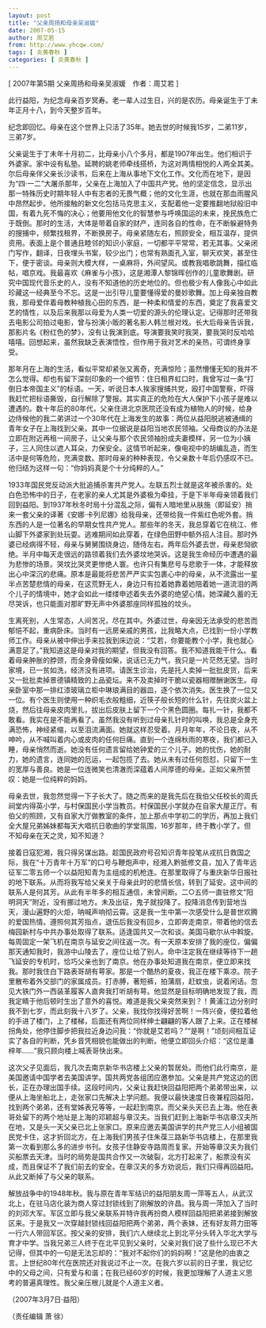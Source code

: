 ```yaml
---
layout: post
title: "父亲周扬和母亲吴淑媛"
date: 2007-05-15
author: 周艾若
from: http://www.yhcqw.com/
tags: [ 炎黄春秋 ]
categories: [ 炎黄春秋 ]
---
```



[ 2007年第5期 父亲周扬和母亲吴淑媛　作者：周艾若 ]

此行益阳，为纪念母亲百岁冥寿。老一辈人过生日，兴的是农历。母亲诞生于丁未年正月十八，到今天整岁百年。

纪念即回忆。母亲在这个世界上只活了35年。她去世的时候我15岁，二弟11岁，三弟7岁。


父亲诞生于丁未年十月初二，比母亲小八个多月，都是1907年出生。他们相识于外婆家。家中设有私塾。延聘的姚老师牵线搭桥，为这对两情相悦的人两全其美。尔后母亲伴父亲长沙读书，后来在上海从事地下文化工作。文化而在地下，是因为“四·一二”大屠杀那年，父亲在上海加入了中国共产党。他的坚定信念，显示出那一特殊历史时期年轻人中有志者的无畏气概；他的文化生涯，也就在那血雨腥风中昂然起步。他所接触的新文化包括马克思主义，支配着他一定要推翻地狱般旧中国，有着九死不悔的决心；他要用他文化的智慧参与呼唤国运的未来，挽民族危亡于既倒。那时的生活，大体是带着自家的财产，连同各自的性命，在不断躲避特务的搜捕中，频繁找租界，不断换房子。母亲紧随左右，照顾安全，相互温存，提供资用。表面上是个普通且睦邻的知识小家庭，一切都平平常常，若无其事。父亲闭门写作，翻译，日夜埋头书案，较少出门；也常有熟面孔入室，聊天欢笑，甚至住下，便于密谈。母亲则大模大样，一桌麻将，外间望风。或教我唱歌跳舞，描红临帖，唱京戏。我最喜欢《麻雀与小孩》，这是湘潭人黎锦晖创作的儿童歌舞剧。研究中国现代音乐史的人，没有不知道他的历史地位的。但也极少有人像我心中如此珍藏这一经典至今不忘。这是一出引导儿童要懂得爱的曼妙歌舞。加上母亲独自教我，那母爱伴着母教种植我心田的东西，是一种柔和情爱的东西，奠定了我喜爱文艺的情性，以及后来我那以母爱为人类一切爱的源头的伦理认定。记得那时还带我去电影公司拍过电影，曾与扮演小贩的著名影人韩兰根对戏。长大后母亲告诉我，那影片名《粉红色的梦》，没有让我演到底。导演要我笑时我哭，要我哭时反哈哈嘻嘻。回想起来，虽然我缺乏表演悟性，但作用于我对艺术的亲热，可谓终身享受。


那年月在上海的生活，看似平常却紧张又离奇，充满惊险；虽然懵懂无知的我并不怎么觉得。却也有留下深刻印象的一个细节：住日租界虹口时，我曾写过一条“打倒日本帝国主义”的标语。一天，听说日本人挨家搜捕共党，殴打中国警察，吓得我赶忙把标语撕毁，自行解除了警报。其实真正的危险在大人保护下小孩子是难以遭遇的。数十年后的80年代，父亲住进北京医院还没有成为植物人的时候，给身边侍候他的我二弟讲过一个30年代在上海发生的故事：两位从益阳脱逃被通缉的青年女子在上海找到父亲。其中一位据说是益阳当地农民领袖。父母商议的办法是立即在附近再租一间房子，让父亲与那个农民领袖扮成夫妻模样，另一位为小姨子，三人同住以遮人耳朵，力保安全。这情节听起来，像电视中的胡编乱造，而生活中是何等危险，充满变数。那时母亲的种种表现，令父亲数十年后仍感叹不已。他归结为这样一句：“你妈妈真是个十分纯粹的人。”


1933年国民党反动派大批追捕杀害共产党人。左联五烈士就是这年被杀害的。处白色恐怖中的日子，在老家的亲人尤其是外婆极为牵挂，于是下半年母亲领着我们回到益阳。到1937年秋冬时局十分混乱之际，偏有人暗地里从肤施（即延安）捎来一套父亲的译著《安娜·卡列尼娜》给我母亲，还带给我一件紫红色呢外套。捎东西的人是一位著名的早期女性共产党人。那些年的冬天，我总穿着它在桃江、修山脚下外婆家到处玩耍。逃难期间如此穿着，在绿色田野中额外招人注目。那时外婆已经病得不轻，母亲与舅舅围绕身边，随侍左右。两年后外婆去世，母亲悲恸欲绝。半月中每天走很远的路领着我们去外婆坟地哭诉。这是我生命经历中遭遇的最为悲惨的场景。哭坟比哭灵更惨绝人寰。也许只有集悲号与悲歌于一体，才能释放出心中深沉的悲痛。原本是最能将悲苦严严实实包裹心中的母亲，从不流露出一星半点苦楚悲情的母亲，在这荒野无人，身边只有拉着她靠着她陪着她一道流泪的两个儿子的情境中，她才会如此一缕缕申述着失去外婆的绝望心情。她深藏久蓄的无尽哭诉，也只能面对那旷野无声中外婆那座同样孤独的坟头。


生离死别，人生常态，人间苦况，尽在其中。外婆过世，母亲因无法承受的悲苦而郁悒不起，重病卧床。当时有一远房亲戚的男孩，比我略大点，已找到一份小学教师工作。母亲从被中伸出手来拉我到床边说：“艾若，你要能教个小学，我也就心满意足了。”我知道这是母亲对我的期望，但我没有回答。我不知道我能干什么。看着母亲肿胀的脖颈，而全身骨瘦如柴，说话已无力气，我只是一片茫然无望。当时家境，已一贫如洗，经济没有进项。请医生诊治，先是托人卖掉一批批皮货，后来又一批批卖掉景德镇精致的上品瓷坛。来不及卖掉时干脆以瓷器相赠酬谢医生。母亲卧室中那一排红漆玻璃立柜中琳琅满目的器皿，逐个依次消失。医生换了一位又一位。有个医生则使用一种织毛衣般粗细，近筷子般长短的什么针，先往炭火盆上烧，然后往母亲皮肉里扎，拔出后皮肤上留下一个个黑色圆圈。每扎一针，我都不敢看。我实在是不能再看了。虽然我没有听到过母亲扎针时的叫唤，我总是全身充满恐怖，神经紧缩，以至泪流满面。她就这样忍受着。月月年年，不论日夜，从不呻吟，从不喊叫着内心或皮肉的任何巨痛。直到一个连绵秋雨的寒夜，我们都已入睡，母亲悄然而逝。她没有任何遗言留给她钟爱的三个儿子。她的忧伤，她的耐力，她的遗言，连同她的厄运，一起包揽了去。她从未有过任何怨怼，只留下一生的宽厚与善良。她是一位连微笑也清澈而深蕴着人间厚德的母亲。正如父亲所赞叹：她是一位纯粹的妈妈。


母亲去世，我忽然觉得一下子长大了。随之而来的是我先后在我伯父任校长的周氏祠堂内得英小学，与村保国民小学当教员。村保国民小学就办在自家大屋正厅。有伯父的照顾，又有自家大厅做教室的条件，加上那点中学初二的学历，再加上我们全大屋兄弟姊妹都每天大唱抗日歌曲的学堂氛围，16岁那年，终于教小学了。但不知母亲在天之灵，知不知道？


接着日寇犯湘，我只得另谋出路。趁国民政府号召知识青年投笔从戎抗日救国之际，我在“十万青年十万军”的口号与鞭炮声中，经湘入黔抵修文县，加入了青年远征军二零五师一个以益阳知青为主组成的机枪连。在那里取得了与重庆新华日报社的地下联系。从而将我写给父亲关于母亲此时的悲情长信，转到了延安。这中间的联系人是何其芳。从此有半年多的相互通信，未曾间断。二○五师一直驻修文“阳明洞天”附近，没有挪过地方。未及出征，鬼子就投降了。投降消息传到营地当天，漫山遍野的火炬，呐喊声响彻云霄。这是我一生中第一次感受什么是普世欢腾的爱国热情。遵照何其芳指点，退伍后我没有回乡，立即奔走南京，带着他的信去梅园新村与中共办事处取得了联系。适逢国共又一次和谈。美国马歇尔从中斡旋。每周固定一架飞机在南京与延安之间往返一次。有一天原本安排了我的座位，偏偏那天通知我时，我游中山陵去了，座位让给了别人。命中注定我在继续等待下一趟飞延安的专机时，恰巧父亲也到了南京。他在办事处知道我在南京，便立即来找我。那时我住白下路表哥胡有萼家。那是一个酷热的夏夜，我正在楼下乘凉。院子里散布着外交部门的家属成员。打赤膊，著短裤，拍蒲扇，赶蚊虫，说着闲话。忽见大铁门外一西装革履客人直奔我打听胡有萼。他显然是目标明确地发现了我，而我定睛于他后顿时生出了意外的喜悦。难道是我父亲突然来到？！黄浦江边分别时我不到七岁，而此刻我十八岁了。父亲，我找你找得好苦啊！一阵兴奋，便拉着他的手进了楼门，上了楼梯，后面还有两位同样绅士翩翩的客人跟了上来。正在楼梯拐角处，他停住脚步把我拉近身边问我：“你就是艾若吗？”“是啊！”顷刻间相互证实了各自的判断，凭乡音凭相貌也能做出的判断。他便立即回头介绍：“这位是潘梓年……”我只顾向楼上喊表哥快出来。


这次父子见面后，我几次去南京新华书店楼上父亲的暂居处。而他们此行南京，是美国邀请中国学者去美国讲学。国共两党各组团应邀参加。父亲是共产党这边的团长，正在办理出国手续。这段时间内，父亲让我赶快回益阳把两个弟弟带出来，以便从上海坐船北上，走张家口先解决上学问题。我便以最快速度日夜兼程回益阳，找到两个弟弟，还有堂姊表兄等等，一起赶到南京。而父亲头天已去上海。他在表哥处留下的两个地址是上海的邓颖超与章汉夫。当我们赶到上海新华书店章汉夫所在地，又是头一天父亲已北上张家口。原来应邀去美国讲学的共产党三人小组被国民党卡住，这才折回北方。在上海我们男孩子住朱葆三路新华书店楼上，在那里我第一次看到那么多的进步书刊。女孩子住静安寺路周而复家。开始等章汉夫为我们买船票去天津。当时的局势是国共合作又一次破裂，北方打起来了，船票没有买成，而且保证不了我们前去的安全。在章汉夫的多方劝说后，我们只得再回益阳。从此又断掉了与父亲的联系。


解放战争中的1948年秋。我与原在青年军结识的益阳朋友周一萍等五人，从武汉北上，在驻马店化装为商人穿过封锁线到了刚解放的许昌。我与周一萍加入了当时的刘邓大军。军区立即与我父亲联系并特许我再扮商人模样回益阳把弟弟接到解放区来。于是我又一次穿越封锁线回益阳把两个弟弟，两个表妹，还有好友蒋力田等一行六人带回军区。按父亲的安排，我们六人继续北上到北平分头转入华北大学与育才中学。当我兄弟三人终于在北平见到父亲时，父亲对我们说了些什么现已不大记得，但其中的一句是无法忘却的：“我对不起你们的妈妈啊！”这是他的由衷之言。上世纪80年代在医院还对我说过不止一次。在我六岁以前的日子里，我记忆中的父母之间，只有爱与和谐；在我已经60岁的时候，我更加理解了人道主义思考的普遍真理性。我父亲压根儿就是个人道主义者。

（2007年3月7日·益阳）

（责任编辑 萧 徐）



